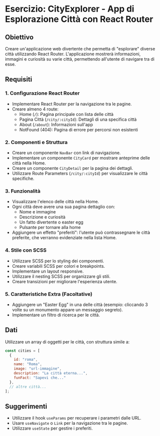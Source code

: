 # Esercizio: CityExplorer - App di Esplorazione Città con React Router

## Obiettivo
Creare un'applicazione web divertente che permetta di "esplorare" diverse città utilizzando React Router. L'applicazione mostrerà informazioni, immagini e curiosità su varie città, permettendo all'utente di navigare tra di esse.

## Requisiti

### 1. Configurazione React Router
- Implementare React Router per la navigazione tra le pagine.
- Creare almeno 4 route:
  - Home (`/`): Pagina principale con lista delle città
  - Pagina Città (`/city/:cityId`): Dettagli di una specifica città
  - About (`/about`): Informazioni sull'app
  - NotFound (404): Pagina di errore per percorsi non esistenti

### 2. Componenti e Struttura
- Creare un componente `NavBar` con link di navigazione.
- Implementare un componente `CityCard` per mostrare anteprime delle città nella Home.
- Creare un componente `CityDetail` per la pagina dei dettagli.
- Utilizzare Route Parameters (`/city/:cityId`) per visualizzare le città specifiche.

### 3. Funzionalità
- Visualizzare l'elenco delle città nella Home.
- Ogni città deve avere una sua pagina dettaglio con:
  - Nome e immagine
  - Descrizione e curiosità
  - Un fatto divertente o easter egg
  - Pulsante per tornare alla home
- Aggiungere un effetto "preferiti": l'utente può contrassegnare le città preferite, che verranno evidenziate nella lista Home.

### 4. Stile con SCSS
- Utilizzare SCSS per lo styling dei componenti.
- Creare variabili SCSS per colori e breakpoints.
- Implementare un layout responsive.
- Utilizzare il nesting SCSS per organizzare gli stili.
- Creare transizioni per migliorare l'esperienza utente.

### 5. Caratteristiche Extra (Facoltative)
- Aggiungere un "Easter Egg" in una delle città (esempio: cliccando 3 volte su un monumento appare un messaggio segreto).
- Implementare un filtro di ricerca per le città.

## Dati
Utilizzare un array di oggetti per le città, con struttura simile a:
```javascript
const cities = [
  {
    id: "roma",
    name: "Roma",
    image: "url-immagine",
    description: "La città eterna...",
    funFact: "Sapevi che..."
  },
  // altre città...
];
```

## Suggerimenti
- Utilizzare il hook `useParams` per recuperare i parametri dalle URL.
- Usare `useNavigate` o `Link` per la navigazione tra le pagine.
- Utilizzare `useState` per gestire i preferiti.
